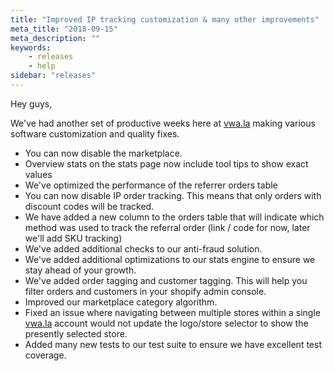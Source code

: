 ```yaml
---
title: "Improved IP tracking customization & many other improvements"
meta_title: "2018-09-15"
meta_description: ""
keywords:
    - releases
    - help
sidebar: "releases"
---
```


Hey guys,

We've had another set of productive weeks here at [vwa.la](http://vwa.la) making various software customization and quality fixes.

*   You can now disable the marketplace.
*   Overview stats on the stats page now include tool tips to show exact values
*   We've optimized the performance of the referrer orders table
*   You can now disable IP order tracking. This means that only orders with discount codes will be tracked.
*   We have added a new column to the orders table that will indicate which method was used to track the referral order (link / code for now, later we'll add SKU tracking)
*   We've added additional checks to our anti-fraud solution.
*   We've added additional optimizations to our stats engine to ensure we stay ahead of your growth. 
*   We've added order tagging and customer tagging. This will help you filter orders and customers in your shopify admin console.
*   Improved our marketplace category algorithm.
*   Fixed an issue where navigating between multiple stores within a single [vwa.la](http://vwa.la) account would not update the logo/store selector to show the presently selected store.
*   Added many new tests to our test suite to ensure we have excellent test coverage.